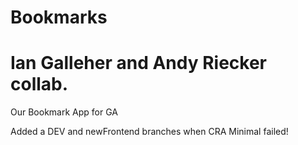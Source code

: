 # Bookmarks
# Ian Galleher and Andy Riecker collab.

Our Bookmark App for GA

Added a DEV and newFrontend branches when CRA Minimal failed!
